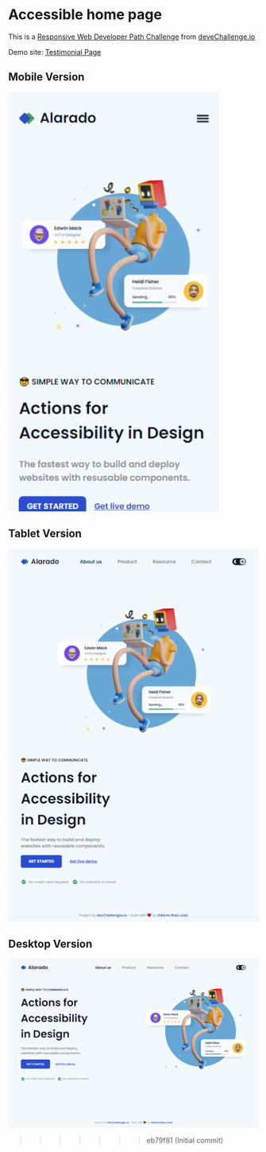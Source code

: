 # Accessible home page

This is a [Responsive Web Developer Path Challenge](https://devchallenges.io/challenge/testimonial-page) from [deveChallenge.io](https://devchallenges.io)

Demo site: [Testimonial Page](https://alberto-rj.github.io/testimonial-page/index.html)

## Mobile Version

![Mobile Screenshot](screenshot/screenshot-mobile.png)

## Tablet Version

![Tablet Screenshot](screenshot/screenshot-tablet.png)

## Desktop Version

![Desktop Screenshot](screenshot/screenshot-desktop.png)
>>>>>>> eb79f81 (Initial commit)
